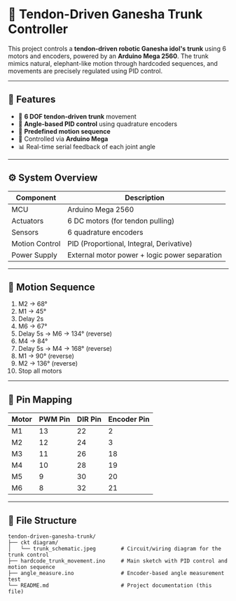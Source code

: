 # 🤖 Tendon-Driven Ganesha Trunk Controller

This project controls a **tendon-driven robotic Ganesha idol's trunk** using 6 motors and encoders, powered by an **Arduino Mega 2560**. The trunk mimics natural, elephant-like motion through hardcoded sequences, and movements are precisely regulated using PID control.

---

## 🎯 Features

- 🦴 **6 DOF tendon-driven trunk** movement
- 🎯 **Angle-based PID control** using quadrature encoders
- 🔄 **Predefined motion sequence**
- 🧠 Controlled via **Arduino Mega**
- 📊 Real-time serial feedback of each joint angle

---

## ⚙️ System Overview

| Component      | Description                                  |
|----------------|----------------------------------------------|
| MCU            | Arduino Mega 2560                            |
| Actuators      | 6 DC motors (for tendon pulling)             |
| Sensors        | 6 quadrature encoders                        |
| Motion Control | PID (Proportional, Integral, Derivative)     |
| Power Supply   | External motor power + logic power separation|

---

## 🧠 Motion Sequence

1. M2 → 68°
2. M1 → 45°
3. Delay 2s
4. M6 → 67°
5. Delay 5s → M6 → 134° (reverse)
6. M4 → 84°
7. Delay 5s → M4 → 168° (reverse)
8. M1 → 90° (reverse)
9. M2 → 136° (reverse)
10. Stop all motors

---

## 📌 Pin Mapping

| Motor | PWM Pin | DIR Pin | Encoder Pin |
|-------|---------|---------|-------------|
| M1    | 13      | 22      | 2           |
| M2    | 12      | 24      | 3           |
| M3    | 11      | 26      | 18          |
| M4    | 10      | 28      | 19          |
| M5    | 9       | 30      | 20          |
| M6    | 8       | 32      | 21          |

---

## 📂 File Structure

```plaintext
tendon-driven-ganesha-trunk/
├── ckt diagram/
│   └── trunk_schematic.jpeg        # Circuit/wiring diagram for the trunk control
├── hardcode_trunk_movement.ino     # Main sketch with PID control and motion sequence
├── angle_measure.ino               # Encoder-based angle measurement test
└── README.md                       # Project documentation (this file)
